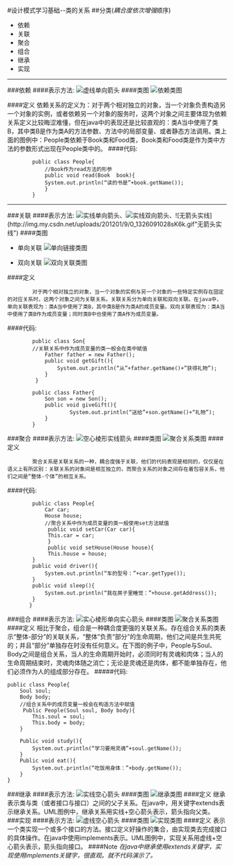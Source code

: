 #设计模式学习基础--类的关系
##分类(*耦合度依次增强*顺序)
* 依赖
* 关联
* 聚合
* 组合
* 继承
* 实现
********************
###依赖
####表示方法:
![虚线单向箭头](http://img.my.csdn.net/uploads/201201/9/0_13260908301gJS.gif "虚线单向箭头")
####类图
![依赖类图](http://img.my.csdn.net/uploads/201201/9/0_1326090848k9uU.gif "依赖类图" )

####定义
依赖关系的定义为：对于两个相对独立的对象，当一个对象负责构造另一个对象的实例，或者依赖另一个对象的服务时，这两个对象之间主要体现为依赖关系定义比较晦涩难懂，但在java中的表现还是比较直观的：类A当中使用了类B，其中类B是作为类A的方法参数、方法中的局部变量、或者静态方法调用。类上面的图例中：People类依赖于Book类和Food类，Book类和Food类是作为类中方法的参数形式出现在People类中的。
####代码:
```java:n
        public class People{  
            //Book作为read方法的形参  
            public void read(Book  book){  
            System.out.println(“读的书是”+book.getName());  
            }   
        }  
```
*****
###关联
####表示方法:
![实线单向箭头](http://img.my.csdn.net/uploads/201201/9/0_13260909884nw0.gif "实线单向箭头")、![实线双向箭头](http://img.my.csdn.net/uploads/201201/9/0_1326091009mo50.gif"实线双向箭头")、![无箭头实线](http://img.my.csdn.net/uploads/201201/9/0_1326091028sK6k.gif"无箭头实线")
####类图
* 单向关联
![单向链接类图](http://img.my.csdn.net/uploads/201201/9/0_13260910603wKT.gif "单向链接类图")

* 双向关联
![双向关联类图](http://img.my.csdn.net/uploads/201201/9/0_1326091107b7a6.gif "双向关联类图")

####定义
```
        对于两个相对独立的对象，当一个对象的实例与另一个对象的一些特定实例存在固定的对应关系时，这两个对象之间为关联关系。关联关系分为单向关联和双向关联。在java中，单向关联表现为：类A当中使用了类B，其中类B是作为类A的成员变量。双向关联表现为：类A当中使用了类B作为成员变量；同时类B中也使用了类A作为成员变量。
```
####代码:
```java:n
        public class Son{  
        //关联关系中作为成员变量的类一般会在类中赋值  
            Father father = new Father();  
            public void getGift(){  
                System.out.println(“从”+father.getName()+”获得礼物”);  
            }
         }

        public class Father{  
            Son son = new Son();  
            public void giveGift(){  
                    System.out.println(“送给”+son.getName()+“礼物”);  
            }
        }
```
###聚合
####表示方法:
![空心棱形实线箭头](http://img.my.csdn.net/uploads/201201/9/0_132609129950Sp.gif"空心棱形实线箭头")
####类图
![聚合关系类图](http://img.my.csdn.net/uploads/201201/9/0_1326091349r4fJ.gif"聚合关系类图")
####定义
```
        聚合关系是关联关系的一种，耦合度强于关联，他们的代码表现是相同的，仅仅是在语义上有所区别：关联关系的对象间是相互独立的，而聚合关系的对象之间存在着包容关系，他们之间是“整体-个体”的相互关系。
```
####代码:
```java:n
        public class People{  
            Car car;  
            House house;   
            //聚合关系中作为成员变量的类一般使用set方法赋值  
             public void setCar(Car car){  
             This.car = car;  
             }  
             public void setHouse(House house){  
             This.house = house;  
        }  
        public void driver(){  
            System.out.println(“车的型号：”+car.getType());  
        }  
        public void sleep(){  
            System.out.println(“我在房子里睡觉：”+house.getAddress());  
        }  
       }  
```
###组合
####表示方法:
![实心棱形单向实心箭头](http://hi.csdn.net/attachment/201201/9/0_1326091487YvWr.gif "实心棱形单向实心箭头")
####类图
![聚合关系类图](http://hi.csdn.net/attachment/201201/9/0_1326091503n1mJ.gif "聚合关系类图")
####定义
 相比于聚合，组合是一种耦合度更强的关联关系。存在组合关系的类表示“整体-部分”的关联关系，“整体”负责“部分”的生命周期，他们之间是共生共死的；并且“部分”单独存在时没有任何意义。在下图的例子中，People与Soul、Body之间是组合关系，当人的生命周期开始时，必须同时有灵魂和肉体；当人的生命周期结束时，灵魂肉体随之消亡；无论是灵魂还是肉体，都不能单独存在，他们必须作为人的组成部分存在。
#####代码:
```java:n
public class People{  
    Soul soul;  
    Body body;   
    //组合关系中的成员变量一般会在构造方法中赋值  
     Public People(Soul soul, Body body){   
        This.soul = soul;  
        This.body = body;  
    }  
  
    Public void study(){  
        System.out.println(“学习要用灵魂”+soul.getName());  
    }  
    Public void eat(){  
        System.out.println(“吃饭用身体：”+body.getName());  
    }  
}  
```
###继承
####表示方法:
![实线空心箭头](http://hi.csdn.net/attachment/201201/9/0_1326091748FS48.gif "实线空心箭头")
####类图
![继承类图](http://hi.csdn.net/attachment/201201/9/0_1326091767VEff.gif "继承类图")
####定义
继承表示类与类（或者接口与接口）之间的父子关系。在java中，用关键字extends表示继承关系。UML图例中，继承关系用实线+空心箭头表示，箭头指向父类。
###实现
####表示方法:
![虚线空心箭头](http://hi.csdn.net/attachment/201201/9/0_1326091794M0ju.gif "虚线空心箭头")
####类图
![实现类图](http://hi.csdn.net/attachment/201201/9/0_1326091808887z.gif "实现类图")
####定义
 表示一个类实现一个或多个接口的方法。接口定义好操作的集合，由实现类去完成接口的具体操作。在java中使用implements表示。UML图例中，实现关系用虚线+空心箭头表示，箭头指向接口。
####Note
*在java中继承使用extends关键字，实现使用implements关键字，很直观。就不代码演示了。*


































